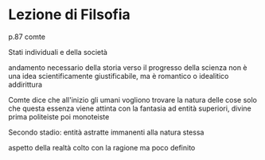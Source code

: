 # Lezione di Filsofia

p.87 comte

Stati individuali e della società

andamento necessario della storia verso il progresso della scienza non è una idea scientificamente giustificabile, ma è romantico o idealitico addirittura

Comte dice che all'inizio gli umani vogliono trovare la natura delle cose
solo che questa essenza viene attinta con la fantasia ad entità superiori, divine
prima politeiste poi monoteiste

Secondo stadio: entità astratte immanenti alla natura stessa

aspetto della realtà colto con la ragione ma poco definito
<!--stackedit_data:
eyJoaXN0b3J5IjpbLTE1ODE3Njg1OThdfQ==
-->